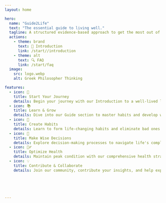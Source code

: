 ```yaml
---
layout: home

hero:
  name: "Guide2Life"
  text: "The essential guide to living well."
  tagline: A structured evidence-based approach to get the most out of life.
  actions:
    - theme: brand
      text: 👋 Introduction
      link: /start//introduction
    - theme: alt
      text: 🔍 FAQ
      link: /start/faq
  image:
    src: logo.webp
    alt: Greek Philosopher Thinking

features:
  - icon: 🚀
    title: Start Your Journey
    details: Begin your journey with our Introduction to a well-lived life. Discover the steps to happiness and fulfillment.
  - icon: 📚
    title: Learn & Grow
    details: Dive into our Guide section to master habits and develop wisdom with our evidence-based approach.
  - icon: 🌱
    title: Create Habits
    details: Learn to form life-changing habits and eliminate bad ones to take control of your daily life.
  - icon: 🤔
    title: Make Wise Decisions
    details: Explore decision-making processes to navigate life's complexities confidently.
  - icon: 🧘‍♂️
    title: Optimize Health
    details: Maintain peak condition with our comprehensive health strategies, from nutrition to mental health.
  - icon: 💡
    title: Contribute & Collaborate
    details: Join our community, contribute your insights, and help expand our collective knowledge.

    
    
  
  
---
```


<style>
  :root {
    --vp-home-hero-name-color: transparent;
    --vp-home-hero-name-background: -webkit-linear-gradient(120deg, #00a0d9 30%, #41d1ff);
    
  }
</style>
